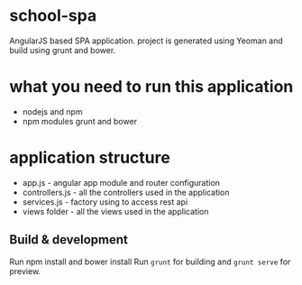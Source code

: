 # school-spa

AngularJS based SPA application. project is generated using Yeoman and build using grunt and bower.

# what you need to run this application

* nodejs and npm
* npm modules grunt and bower

# application structure

* app.js - angular app module and router configuration
* controllers.js - all the controllers used in the application
* services.js - factory using to access rest api
* views folder - all the views used in the application


## Build & development

Run npm install and bower install
Run `grunt` for building and `grunt serve` for preview.


